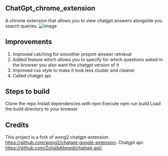 ## ChatGpt_chrome_extension
A chrome extension that allows you to view chatgpt answers alongside you search queries.
![image](https://github.com/Pranav-Shanker/ChatGpt_chrome_extension/assets/148027466/d18782a0-c82f-4982-b501-c7540dfe592d)

## Improvements 
1. Improved catching for smoother propmt-answer retrieval
2. Added  feature which allows you to specify for which questions asked in the browser you also want the chatgpt version of it
3. Improved css style to make it look less cluster and cleaner
4. Called chatgpt api

## Steps to build 
Clone the repo
Install dependencies with npm
Execute npm run build 
Load the build directory to your browser

## Credits 
This project is a fork of wong2 chatgpt-extension https://github.com/wong2/chatgpt-google-extension.
Chatgpt api: https://github.com/ZohaibAhmed/chatgpt-api/.
